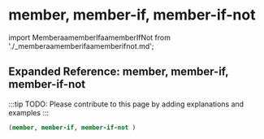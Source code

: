 # member, member-if, member-if-not

import MemberaamemberIfaamemberIfNot from './_memberaamemberifaamemberifnot.md';

<MemberaamemberIfaamemberIfNot />

## Expanded Reference: member, member-if, member-if-not

:::tip
TODO: Please contribute to this page by adding explanations and examples
:::

```lisp
(member, member-if, member-if-not )
```
